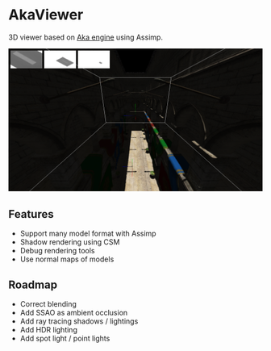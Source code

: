 # AkaViewer

3D viewer based on [Aka engine](https://github.com/antaalt/Aka) using Assimp.

![Image](asset/screens/sponza.png)

## Features
- Support many model format with Assimp
- Shadow rendering using CSM
- Debug rendering tools
- Use normal maps of models

## Roadmap
- Correct blending
- Add SSAO as ambient occlusion
- Add ray tracing shadows / lightings
- Add HDR lighting
- Add spot light / point lights

